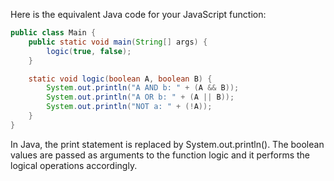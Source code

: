 Here is the equivalent Java code for your JavaScript function:

```java
public class Main {
    public static void main(String[] args) {
        logic(true, false);
    }

    static void logic(boolean A, boolean B) {
        System.out.println("A AND b: " + (A && B));
        System.out.println("A OR b: " + (A || B));
        System.out.println("NOT a: " + (!A));
    }
}
```

In Java, the print statement is replaced by System.out.println(). The boolean values are passed as arguments to the function logic and it performs the logical operations accordingly.
